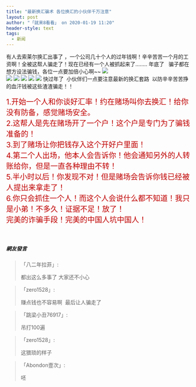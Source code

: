 ```yaml
---
title: "最新换汇骗术 各位换汇的小伙伴千万注意"
layout: post
author: "「就来8看看」 on 2020-01-19 11:20"
header-style: text
tags:
  - 新闻
---
```


<input type="hidden" value="菲乐园提供">
有人去索莱尔换汇出事了 ，一个公司几十个人的过年钱啊！辛辛苦苦一个月的工资啊！全被这帮人骗走了！现在已经有一个人被抓起来了........
年底了&nbsp; &nbsp;骗子都在想方设法骗钱，各位一点要加倍小心啊~~

<img src="http://images.feileyuan.com/images/ueditor/2020011911040000481395.jpg">
<br>
<img src="http://images.feileyuan.com/images/ueditor/2020011911040000541267.jpg">
<img src="http://images.feileyuan.com/images/ueditor/2020011911050000031687.jpg">
<img src="http://images.feileyuan.com/images/ueditor/2020011911290000182247.jpg">
<img src="http://images.feileyuan.com/images/ueditor/2020011911050000172419.jpg">
<img src="http://images.feileyuan.com/images/ueditor/2020011911050000232609.jpg">
快过年了&nbsp; 小伙伴们一点要注意最新的换汇套路&nbsp; 以防辛辛苦苦挣的血汗钱被这些渣渣骗走！！
<br>

<br>
<span style="color: rgb(192, 0, 0); font-size: 20px;">1.开始一个人和你谈好汇率！约在赌场叫你去换汇！给你没有防备，感觉赌场安全。</span>
<br>
<span style="color: rgb(192, 0, 0); font-size: 20px;">2.这帮人是先在赌场开了一个户！这个户是专门为了骗钱准备的！</span>
<br>
<span style="color: rgb(192, 0, 0); font-size: 20px;">3.到了赌场让你把钱存入这个开好户里面！</span>
<br>
<span style="color: rgb(192, 0, 0); font-size: 20px;">4.第二个人出场，他本人会告诉你！他会通知另外的人转账给你，但是一直各种理由不转！</span>
<br>
<span style="color: rgb(192, 0, 0); font-size: 20px;">5.半小时以后！你发现不对！但是赌场会告诉你钱已经被人提出来拿走了！</span>
<br>
<span style="color: rgb(192, 0, 0); font-size: 20px;">6.你只会抓住一个人！而这个人会说什么都不知道！我只是小弟！不多久！证据不足！放了！</span>
<br>
<span style="color: rgb(192, 0, 0); font-size: 20px;">完美的诈骗手段！完美的中国人坑中国人！</span>
<br>
<br>
<br>

##### 網友發言 
> 「八二年拉菲」:
> <p>都出这么多事了 大家还不小心</p>

> 「zero1528」:
> <p>赚点钱也不容易啊&nbsp; 最后让人骗走了</p>

> 「跳梁小丑76917」:
> <p>吊打100遍</p>

> 「zero1528」:
> <p>这猥琐的样子</p>

> 「Abondon壹次」:
> <p>呸</p>


